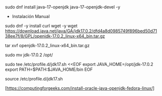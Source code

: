 sudo dnf install java-17-openjdk java-17-openjdk-devel -y

- Instalación Manual

sudo dnf -y install curl wget -y 
wget https://download.java.net/java/GA/jdk17.0.2/dfd4a8d0985749f896bed50d7138ee7f/8/GPL/openjdk-17.0.2_linux-x64_bin.tar.gz

tar xvf openjdk-17.0.2_linux-x64_bin.tar.gz

sudo mv jdk-17.0.2 /opt/

sudo tee /etc/profile.d/jdk17.sh <<EOF
export JAVA_HOME=/opt/jdk-17.0.2
export PATH=\$PATH:\$JAVA_HOME/bin
EOF

source /etc/profile.d/jdk17.sh

[https://computingforgeeks.com/install-oracle-java-openjdk-fedora-linux/] 


